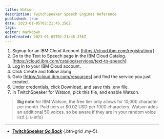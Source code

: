 ```yaml
---
title: Watson
description: TwitchSpeaker Speech Engines Reference
published: true
date: 2023-01-05T02:21:45.256Z
tags: 
editor: markdown
dateCreated: 2023-01-05T02:21:45.256Z
---
```


1. Signup for an IBM Cloud Account [https://cloud.ibm.com/registration/]
2. Go to the Text to Speech page in the IBM Cloud Catalog. [https://cloud.ibm.com/catalog/services/text-to-speech]
3. Log in to your IBM Cloud account.
4. Click Create and follow along.
5. Goto [https://cloud.ibm.com/resources] and find the service you just created.
6. Under credentials, click Download, and save this .env file.
7. In TwitchSpeaker for Watson, pick this file, and enable Watson. 

> **Big note** for IBM Watson, the free tier only allows for 10,000 character per month.  Paid tiers ar $0.02 USD per 1000 characters.  Watson adds an additional 50 voices, so be aware if they are in your random voice list!
{.is-info}

---

- [<i class="mdi mdi-chevron-left"></i>**TwitchSpeaker *Go Back***](/en/TwitchSpeaker)
{.btn-grid .my-5}